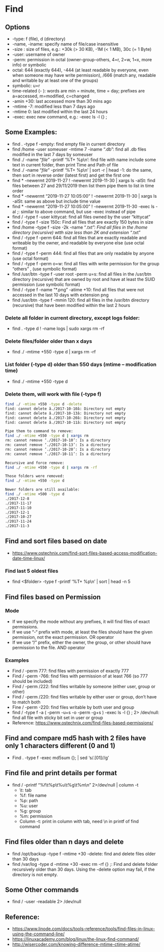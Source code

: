 # Find
## Options
- -type: f (file), d (directory)
- -name, -iname: specify name of file/case insensitive
- -size <size>: size of files, e.g.: +30k (> 30 KB), -1M (< 1 MB), 30c (= 1 Byte)
- -user: username of owner
- -perm: permission in octal (owner-group-others, 4=r, 2=w, 1=x, more info) or symbolic
- octal: 644 (exactly 644), -444 (at least readable by everyone, even when someone may have write permission), /666 (match any, readable and writable by at least one of the groups)
- symbolic: u=r
- time-related (-<prefix><word> <value>): words are min = minute, time = day; prefixes are a=accessed, m=modified, c=changed
- -amin +30: last accessed more than 30 mins ago
- -mtime -7: modified less than 7 days ago
- -mtime 0: last modified within the last 24 hours
- -exec: exec new command, e.g.: -exec ls -l {} \;

## Some Examples:

- find . -type f -empty: find empty file in current directory
- find /home -user someuser -mtime 7 -iname “.db”: find all .db files modified in the last 7 days by someuser
- find ./ -name “*file*” -printf ‘%T+ %p\n’: find file with name include some text in current folder, then print Time and Path of file
- find ./ -name “*file*” -printf ‘%T+ %p\n’ | sort -r | head -1: do the same, then sort in reverse order (latest first) and get the first one
- find * -newermt 2019-11-27 ! -newermt 2019-11-30 | xargs ls -alSt: find files between 27 and 29/11/2019 then list them pipe them to list in time order
- find * -newermt “2019-11-27 10:05:00” ! -newermt 2019-11-30 | xargs ls -alSt: same as above but include time value
- find * -newermt “2019-11-27 10:05:00” ! -newermt 2019-11-30 -exec ls -al \;: similar to above command, but use -exec instead of pipe
- find / -type f -user kittycat: find all files owned by the user “kittycat”
- find / -type f -size 150c: Find all files that are exactly 150 bytes in size
- find /home -type f -size -2k -name “*.txt”: Find all files in the /home directory (recursive) wtth size less than 2K and extension “*.txt”
- find / -type f -perm 644: find all files that are exactly readable and writeable by the owner, and readable by everyone else (use octal format)
- find / -type f -perm 444: find all files that are only readable by anyone (use octal format)
- find / -type f -perm o=w: find all files with write permission for the group “others” , (use symbolic format)
- find /usr/btn -type f -user root -perm u=s: find all files in the /usr/btn directory (recursive) that are owned by root and have at least the SUID permission (use symbolic format)
- find / -type f -name “*.png” -atime +10: find all files that were not accessed in the last 10 days with extension png
- find /usr/btn -type f -mmin 120: find all files in the /usr/btn directory (recursive) that have been modified within the last 2 hours

### Delete all folder in current directory, except logs folder:

- find . -type d ! -name logs | sudo xargs rm -rf

### Delete files/folder older than x days

- find ./ -mtime +550 -type d | xargs rm -rf

### List folder (-type d) older than 550 days (mtime – modification time)
- find ./ -mtime +550 -type d

### Delete them, will work with file (-type f)
```bash
find ./ -mtime +550 -type d -delete
find: cannot delete â./2017-10-10â: Directory not empty
find: cannot delete â./2017-10-13â: Directory not empty
find: cannot delete â./2017-10-20â: Directory not empty
find: cannot delete â./2017-10-11â: Directory not empty

Pipe them to command to remove:
find ./ -mtime +550 -type d | xargs rm
rm: cannot remove ‘./2017-10-10’: Is a directory
rm: cannot remove ‘./2017-10-13’: Is a directory
rm: cannot remove ‘./2017-10-20’: Is a directory
rm: cannot remove ‘./2017-10-11’: Is a directory

Recursive and force remove:
find ./ -mtime +550 -type d | xargs rm -rf

Those folders were removed:
find ./ -mtime +550 -type d

Newer folders are still available:
find ./ -mtime +500 -type d
./2017-12-8
./2017-11-17
./2017-11-10
./2017-12-1
./2017-10-27
./2017-11-24
./2017-11-3
```

## Find and sort files based on date

- https://www.ostechnix.com/find-sort-files-based-access-modification-date-time-linux/
### Find last 5 oldest files

- find <$folder> -type f -printf ‘%T+ %p\n’ | sort | head -n 5

## Find files based on Permission

### Mode
- If we specify the mode without any prefixes, it will find files of exact permissions.
- If we use “-“ prefix with mode, at least the files should have the given permission, not the exact permission. OR operator
- If we use “/” prefix, either the owner, the group, or other should have permission to the file. AND operator

### Examples
- Find / -perm 777: find files with permission of exactly 777
- Find / -perm -766: find files with permission of at least 766 (so 777 should be included)
- Find / -perm /222: find files writable by someone (either user, group or other)
- Find / -perm /220: find files writable by either user or group, don’t have to match both
- Fine / -perm -220: find files writable by both user and group
- find / -type f -a \( -perm -u+s -o -perm -g+s \) -exec ls -l {} \; 2> /dev/null: find all file with sticky bit set in user or group
- Reference: https://www.ostechnix.com/find-files-based-permissions/

## Find and compare md5 hash with 2 files have only 1 characters different (0 and 1)

- Find . -type f -exec md5sum {}\; | sed ‘s/\.[01]//g’

## Find file and print details per format

- find / -printf “%f\t%p\t%u\t%g\t%m\n” 2>/dev/null | column -t
    - \t: tab
    - %f: file name
    - %p: path
    - %u: user
    - %g: group
    - %m: permission
    - Column -t: print in column with tab, need \n in printf of find command

## Find files older than n days and delete

- find /opt/backup -type f -mtime +30 -delete: find and delete files older than 30 days
- find /var/log -type d -mtime +30 -exec rm -rf {} \;: Find and delete folder recursively older than 30 days. Using the -delete option may fail, if the directory is not empty.

## Some Other commands

- find / -user <user> -readable 2> /dev/null

## Reference:

- https://www.linode.com/docs/tools-reference/tools/find-files-in-linux-using-the-command-line/
- https://linuxacademy.com/blog/linux/the-linux-find-command/
- http://wisercoder.com/knowing-difference-mtime-ctime-atime/